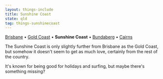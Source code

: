 ```yaml
---
layout: things-include
title: Sunshine Coast
state: qld
tag: things-sunshinecoast
---
```

[Brisbane](brisbane) • [Gold Coast](gold-coast) • **Sunshine Coast** • [Bundaberg](bundaberg) • [Cairns](cairns)

The Sunshine Coast is only slightly further from Brisbane as the Gold Coast, but somehow it doesn't seem to get as much love, certainly from the rest of the country.

It's known for being good for holidays and surfing, but maybe there's something missing?